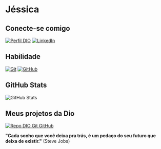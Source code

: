 #     Jéssica

## Conecte-se comigo


[![Perfil DIO](https://img.shields.io/badge/-Meu%20Perfil%20na%20DIO-30A3DC?style=for-the-badge)](https://web.dio.me/users/jessy_prata/ )
[![LinkedIn](https://img.shields.io/badge/LinkedIn-000?style=for-the-badge&logo=linkedin&logoColor=0E76A8)](https://www.linkedin.com/in/j%C3%A9ssica-beir%C3%A3o-279106289/)


## Habilidade

[![Git](https://img.shields.io/badge/git-%23F05033.svg?style=for-the-badge&logo=git&logoColor=white)](https://www.git-scm.com/)
[![GitHub](https://img.shields.io/badge/github-%23121011.svg?style=for-the-badge&logo=github&logoColor=white)](https://docs.github.com/pt)

## GitHub Stats
![GitHub Stats](https://github-readme-stats.vercel.app/api?username=kinhaprata&theme=transparent&border_transpcolor=30A3DC&show_icons=false&icon_color=30A3DC&_title_color=E94D5F&text_color=FFF)


## Meus projetos da Dio

[![Repo DIO Git GitHub](https://github-readme-stats.vercel.app/api/pin/?username=kinhaprata&repo=dio-lab-open-source&bg_color=Transparent&border_color=30A3DC&show_icons=false&icon_color=30A3DC&title_color=E94D5F&text_color=000)](https://github.com/kinhaprata/dio-lab-open-source)

**"Cada sonho que você deixa pra trás, é um pedaço do seu futuro que deixa de existir."** (Steve Jobs)